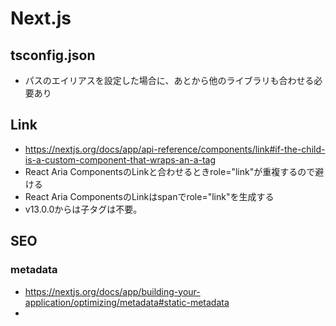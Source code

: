 # Next.js

## tsconfig.json
- パスのエイリアスを設定した場合に、あとから他のライブラリも合わせる必要あり

## Link
- https://nextjs.org/docs/app/api-reference/components/link#if-the-child-is-a-custom-component-that-wraps-an-a-tag
- React Aria ComponentsのLinkと合わせるときrole="link"が重複するので避ける
- React Aria ComponentsのLinkはspanでrole="link"を生成する
- v13.0.0からは子<a>タグは不要。

## SEO
### metadata
- https://nextjs.org/docs/app/building-your-application/optimizing/metadata#static-metadata
-
